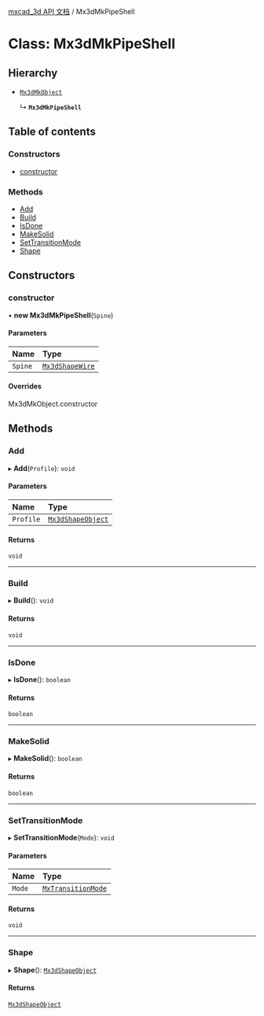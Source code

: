 [mxcad_3d API 文档](../README.md) / Mx3dMkPipeShell

# Class: Mx3dMkPipeShell

## Hierarchy

- [`Mx3dMkObject`](Mx3dMkObject.md)

  ↳ **`Mx3dMkPipeShell`**

## Table of contents

### Constructors

- [constructor](Mx3dMkPipeShell.md#constructor)

### Methods

- [Add](Mx3dMkPipeShell.md#add)
- [Build](Mx3dMkPipeShell.md#build)
- [IsDone](Mx3dMkPipeShell.md#isdone)
- [MakeSolid](Mx3dMkPipeShell.md#makesolid)
- [SetTransitionMode](Mx3dMkPipeShell.md#settransitionmode)
- [Shape](Mx3dMkPipeShell.md#shape)

## Constructors

### constructor

• **new Mx3dMkPipeShell**(`Spine`)

#### Parameters

| Name | Type |
| :------ | :------ |
| `Spine` | [`Mx3dShapeWire`](Mx3dShapeWire.md) |

#### Overrides

Mx3dMkObject.constructor

## Methods

### Add

▸ **Add**(`Profile`): `void`

#### Parameters

| Name | Type |
| :------ | :------ |
| `Profile` | [`Mx3dShapeObject`](Mx3dShapeObject.md) |

#### Returns

`void`

___

### Build

▸ **Build**(): `void`

#### Returns

`void`

___

### IsDone

▸ **IsDone**(): `boolean`

#### Returns

`boolean`

___

### MakeSolid

▸ **MakeSolid**(): `boolean`

#### Returns

`boolean`

___

### SetTransitionMode

▸ **SetTransitionMode**(`Mode`): `void`

#### Parameters

| Name | Type |
| :------ | :------ |
| `Mode` | [`MxTransitionMode`](../enums/MdGe.MxTransitionMode.md) |

#### Returns

`void`

___

### Shape

▸ **Shape**(): [`Mx3dShapeObject`](Mx3dShapeObject.md)

#### Returns

[`Mx3dShapeObject`](Mx3dShapeObject.md)
